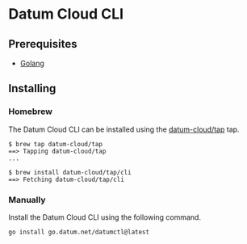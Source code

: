 # Datum Cloud CLI

## Prerequisites

- [Golang](https://go.dev)

## Installing

### Homebrew

The Datum Cloud CLI can be installed using the
[datum-cloud/tap](https://github.com/datum-cloud/homebrew-tap) tap.

```shell
$ brew tap datum-cloud/tap
==> Tapping datum-cloud/tap
...

$ brew install datum-cloud/tap/cli
==> Fetching datum-cloud/tap/cli
```

### Manually

Install the Datum Cloud CLI using the following command.

```shell
go install go.datum.net/datumctl@latest
```
